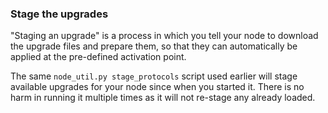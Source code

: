 ### Stage the upgrades
"Staging an upgrade" is a process in which you tell your node to download the upgrade files and prepare them, so that they can automatically be applied at the pre-defined activation point.

The same ```node_util.py stage_protocols``` script used earlier will stage available upgrades for your node since when you started it.  There is no harm in running it multiple times as it will not re-stage any already loaded.
